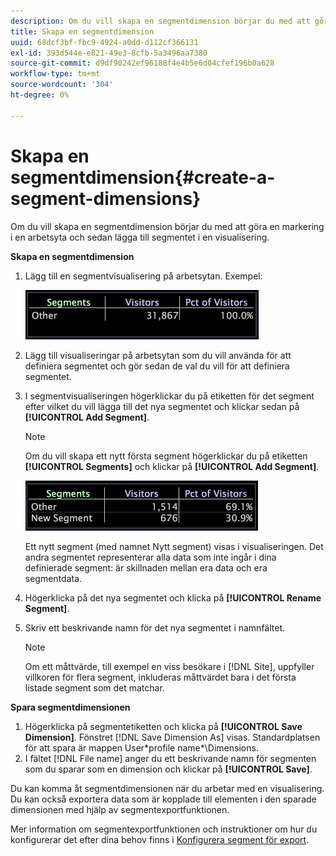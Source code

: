 ```yaml
---
description: Om du vill skapa en segmentdimension börjar du med att göra en markering i en arbetsyta och sedan lägga till segmentet i en visualisering.
title: Skapa en segmentdimension
uuid: 68dcf3bf-fbc9-4924-a0dd-d112cf366131
exl-id: 393d544e-e821-49e3-8cfb-5a3496aa7380
source-git-commit: d9df90242ef96188f4e4b5e6d04cfef196b0a628
workflow-type: tm+mt
source-wordcount: '304'
ht-degree: 0%

---
```


# Skapa en segmentdimension{#create-a-segment-dimensions}

Om du vill skapa en segmentdimension börjar du med att göra en markering i en arbetsyta och sedan lägga till segmentet i en visualisering.

**Skapa en segmentdimension**

1. Lägg till en segmentvisualisering på arbetsytan. Exempel:

   ![](assets/vis_Segment.png)

1. Lägg till visualiseringar på arbetsytan som du vill använda för att definiera segmentet och gör sedan de val du vill för att definiera segmentet.
1. I segmentvisualiseringen högerklickar du på etiketten för det segment efter vilket du vill lägga till det nya segmentet och klickar sedan på **[!UICONTROL Add Segment]**.

   >[!NOTE]
   >
   >Om du vill skapa ett nytt första segment högerklickar du på etiketten **[!UICONTROL Segments]** och klickar på **[!UICONTROL Add Segment]**.

   ![](assets/vis_SegmentNew.png)

   Ett nytt segment (med namnet Nytt segment) visas i visualiseringen. Det andra segmentet representerar alla data som inte ingår i dina definierade segment: är skillnaden mellan era data och era segmentdata.

1. Högerklicka på det nya segmentet och klicka på **[!UICONTROL Rename Segment]**.
1. Skriv ett beskrivande namn för det nya segmentet i namnfältet.

   >[!NOTE]
   >
   >Om ett måttvärde, till exempel en viss besökare i [!DNL Site], uppfyller villkoren för flera segment, inkluderas måttvärdet bara i det första listade segment som det matchar.

**Spara segmentdimensionen**

1. Högerklicka på segmentetiketten och klicka på **[!UICONTROL Save Dimension]**. Fönstret [!DNL Save Dimension As] visas. Standardplatsen för att spara är mappen User\*profile name*\Dimensions.
1. I fältet [!DNL File name] anger du ett beskrivande namn för segmenten som du sparar som en dimension och klickar på **[!UICONTROL Save]**.

Du kan komma åt segmentdimensionen när du arbetar med en visualisering. Du kan också exportera data som är kopplade till elementen i den sparade dimensionen med hjälp av segmentexportfunktionen.

Mer information om segmentexportfunktionen och instruktioner om hur du konfigurerar det efter dina behov finns i [Konfigurera segment för export](../../../../home/c-get-started/c-exp-data-seg-exp/t-config-sgts-expt.md#task-8857f221fa66463990ec9b60db6db372).
